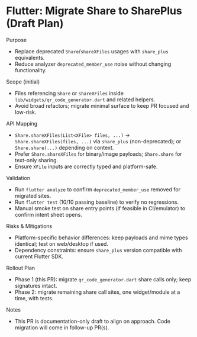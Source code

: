 # Flutter: Migrate Share to SharePlus (Draft Plan)

Purpose
- Replace deprecated `Share`/`shareXFiles` usages with `share_plus` equivalents.
- Reduce analyzer `deprecated_member_use` noise without changing functionality.

Scope (initial)
- Files referencing `Share` or `shareXFiles` inside `lib/widgets/qr_code_generator.dart` and related helpers.
- Avoid broad refactors; migrate minimal surface to keep PR focused and low-risk.

API Mapping
- `Share.shareXFiles(List<XFile> files, ...)` -> `Share.shareXFiles(files, ...)` via `share_plus` (non-deprecated); or `Share.share(...)` depending on context.
- Prefer `Share.shareXFiles` for binary/image payloads; `Share.share` for text-only sharing.
- Ensure `XFile` inputs are correctly typed and platform-safe.

Validation
- Run `flutter analyze` to confirm `deprecated_member_use` removed for migrated sites.
- Run `flutter test` (10/10 passing baseline) to verify no regressions.
- Manual smoke test on share entry points (if feasible in CI/emulator) to confirm intent sheet opens.

Risks & Mitigations
- Platform-specific behavior differences: keep payloads and mime types identical; test on web/desktop if used.
- Dependency constraints: ensure `share_plus` version compatible with current Flutter SDK.

Rollout Plan
- Phase 1 (this PR): migrate `qr_code_generator.dart` share calls only; keep signatures intact.
- Phase 2: migrate remaining share call sites, one widget/module at a time, with tests.

Notes
- This PR is documentation-only draft to align on approach. Code migration will come in follow-up PR(s).
